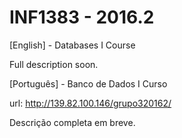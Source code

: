 # INF1383 - 2016.2
[English] - Databases I Course

Full description soon.

[Português] - Banco de Dados I Curso

url:  http://139.82.100.146/grupo320162/

Descrição completa em breve.
